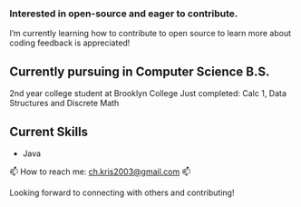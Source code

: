 ### Interested in open-source and eager to contribute.

I’m currently learning how to contribute to open source to learn more about coding
feedback is appreciated!

## Currently pursuing in Computer Science B.S.
2nd year college student at Brooklyn College
Just completed:
Calc 1, Data Structures and Discrete Math

## Current Skills
- Java

📫 How to reach me: ch.kris2003@gmail.com 📫

Looking forward to connecting with others and contributing!
